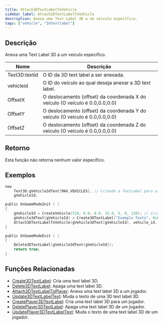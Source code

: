 ```yaml
---
title: Attach3DTextLabelToVehicle
sidebar_label: Attach3DTextLabelToVehicle
description: Anexa uma Text Label 3D a um veículo específico.
tags: ["vehicle", "3dtextlabel"]
---
```


## Descrição

Anexa uma Text Label 3D a um veículo específico.

| Nome      | Descrição                                                                    |
| --------- | ---------------------------------------------------------------------------- |
| Text3D:textid | O ID da 3D text label a ser anexada.                                         |
| vehicleid | O ID do veículo ao qual deseja anexar a 3D text label.                       |
| OffsetX   | O deslocamento (offset) da coordenada X do veículo (O veículo é 0.0,0.0,0.0) |
| OffsetY   | O deslocamento (offset) da coordenada Y do veículo (O veículo é 0.0,0.0,0.0) |
| OffsetZ   | O deslocamento (offset) da coordenada Z do veículo (O veículo é 0.0,0.0,0.0) |

## Retorno

Esta função não retorna nenhum valor específico.

## Exemplos

```c
new
    Text3D:gVehicle3dText[MAX_VEHICLES], // Criando a TextLabel para usar depois
    gVehicleId;

public OnGameModeInit ( )
{
    gVehicleId = CreateVehicle(510, 0.0. 0.0, 15.0, 5, 0, 120); // Criando o veículo.
    gVehicle3dText[gVehicleId] = Create3DTextLabel("Exemplo Texto", 0xFF0000AA, 0.0, 0.0, 0.0, 50.0, 0, 1);
    Attach3DTextLabelToVehicle(gVehicle3dText[gVehicleId], vehicle_id, 0.0, 0.0, 2.0); // Anexando a TextLabel ao veículo.
}

public OnGameModeExit ( )
{
    Delete3DTextLabel(gVehicle3dText[gVehicleId]);
    return true;
}
```

## Funções Relacionadas

- [Create3DTextLabel](Create3DTextLabel): Cria uma text label 3D.
- [Delete3DTextLabel](Delete3DTextLabel): Apaga uma text label 3D.
- [Attach3DTextLabelToPlayer](Attach3DTextLabelToPlayer): Anexa uma text label 3D a um jogador.
- [Update3DTextLabelText](Update3DTextLabelText): Muda o texto de uma 3D text label 3D.
- [CreatePlayer3DTextLabel](CreatePlayer3DTextLabel): Cria uma text label 3D para um jogador.
- [DeletePlayer3DTextLabel](DeletePlayer3DTextLabel): Apaga uma text label 3D de um jogador.
- [UpdatePlayer3DTextLabelText](UpdatePlayer3DTextLabelText): Muda o texto de uma text label 3D de um jogador.
